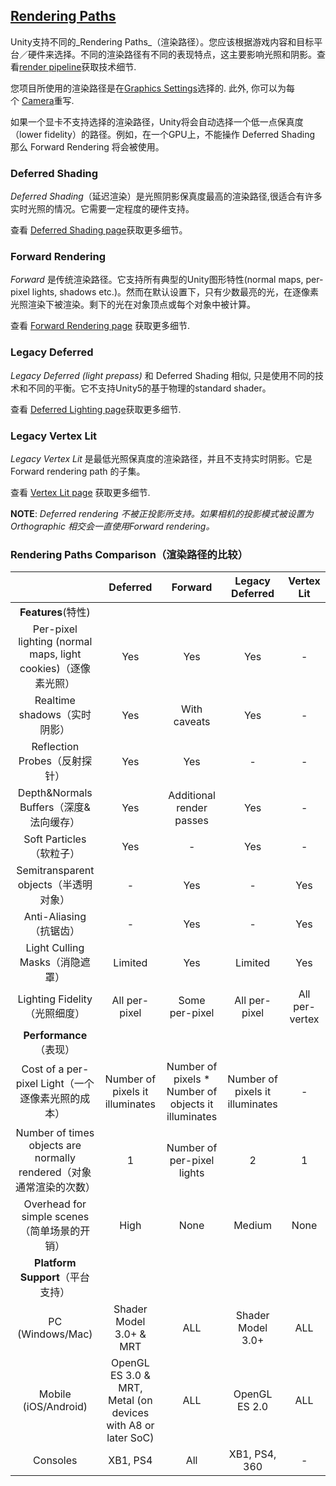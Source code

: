 ## [Rendering Paths](https://docs.unity3d.com/Manual/RenderingPaths.html)

Unity支持不同的_Rendering Paths_（渲染路径）。您应该根据游戏内容和目标平台／硬件来选择。不同的渲染路径有不同的表现特点，这主要影响光照和阴影。查看[render pipeline](https://docs.unity3d.com/Manual/SL-RenderPipeline.html)获取技术细节.

您项目所使用的渲染路径是在[Graphics Settings](https://docs.unity3d.com/Manual/class-GraphicsSettings.html)选择的. 此外, 你可以为每个 [Camera](https://docs.unity3d.com/Manual/class-Camera.html)重写.

如果一个显卡不支持选择的渲染路径，Unity将会自动选择一个低一点保真度（lower fidelity）的路径。例如，在一个GPU上，不能操作 Deferred Shading 那么 Forward Rendering 将会被使用。

### Deferred Shading

_Deferred Shading_（延迟渲染）是光照阴影保真度最高的渲染路径,很适合有许多实时光照的情况。它需要一定程度的硬件支持。

查看 [Deferred Shading page](https://docs.unity3d.com/Manual/RenderTech-DeferredShading.html)获取更多细节。

### Forward Rendering

_Forward_ 是传统渲染路径。它支持所有典型的Unity图形特性(normal maps, per-pixel lights, shadows etc.)。然而在默认设置下，只有少数最亮的光，在逐像素光照渲染下被渲染。剩下的光在对象顶点或每个对象中被计算。

查看 [Forward Rendering page](https://docs.unity3d.com/Manual/RenderTech-ForwardRendering.html) 获取更多细节.

### Legacy Deferred

_Legacy Deferred (light prepass)_ 和 Deferred Shading 相似, 只是使用不同的技术和不同的平衡。它不支持Unity5的基于物理的standard shader。

查看 [Deferred Lighting page](https://docs.unity3d.com/Manual/RenderTech-DeferredLighting.html)获取更多细节.

### Legacy Vertex Lit

_Legacy Vertex Lit_ 是最低光照保真度的渲染路径，并且不支持实时阴影。它是 Forward rendering path 的子集。

查看 [Vertex Lit page](https://docs.unity3d.com/Manual/RenderTech-VertexLit.html) 获取更多细节.

**NOTE**: _Deferred rendering 不被正投影所支持。如果相机的投影模式被设置为 Orthographic 相交会一直使用Forward rendering。_

### Rendering Paths Comparison（渲染路径的比较）

|                                                                     |                           Deferred                           |                       Forward                       |         Legacy Deferred         |   Vertex Lit   |
|:-------------------------------------------------------------------:|:------------------------------------------------------------:|:---------------------------------------------------:|:-------------------------------:|:--------------:|
|                         **Features**(特性)                          |                                                              |                                                     |                                 |                |
|    Per-pixel lighting (normal maps, light cookies)（逐像素光照）    |                             Yes                              |                         Yes                         |               Yes               |       -        |
|                    Realtime shadows（实时阴影）                     |                             Yes                              |                    With caveats                     |               Yes               |       -        |
|                    Reflection Probes（反射探针）                    |                             Yes                              |                         Yes                         |                -                |       -        |
|               Depth&Normals Buffers（深度&法向缓存）                |                             Yes                              |              Additional render passes               |               Yes               |       -        |
|                      Soft Particles（软粒子）                       |                             Yes                              |                          -                          |               Yes               |       -        |
|                Semitransparent objects（半透明对象）                |                              -                               |                         Yes                         |                -                |      Yes       |
|                       Anti-Aliasing（抗锯齿）                       |                              -                               |                         Yes                         |                -                |      Yes       |
|                   Light Culling Masks（消隐遮罩）                   |                           Limited                            |                         Yes                         |             Limited             |      Yes       |
|                    Lighting Fidelity（光照细度）                    |                        All per-pixel                         |                   Some per-pixel                    |          All per-pixel          | All per-vertex |
|                       **Performance**（表现）                       |                                                              |                                                     |                                 |                |
|          Cost of a per-pixel Light（一个逐像素光照的成本）          |               Number of pixels it illuminates                | Number of pixels * Number of objects it illuminates | Number of pixels it illuminates |       -        |
| Number of times objects are normally rendered（对象通常渲染的次数） |                              1                               |             Number of per-pixel lights              |                2                |       1        |
|            Overhead for simple scenes（简单场景的开销）             |                             High                             |                        None                         |             Medium              |      None      |
|                  **Platform Support**（平台支持）                   |                                                              |                                                     |                                 |                |
|                          PC (Windows/Mac)                           |                   Shader Model 3.0+ & MRT                    |                         ALL                         |        Shader Model 3.0+        |      ALL       |
|                        Mobile (iOS/Android)                         | OpenGL ES 3.0 & MRT, Metal (on devices with A8 or later SoC) |                         ALL                         |          OpenGL ES 2.0          |      ALL       |
|                              Consoles                               |                           XB1, PS4                           |                         All                         |          XB1, PS4, 360          |       -        |


